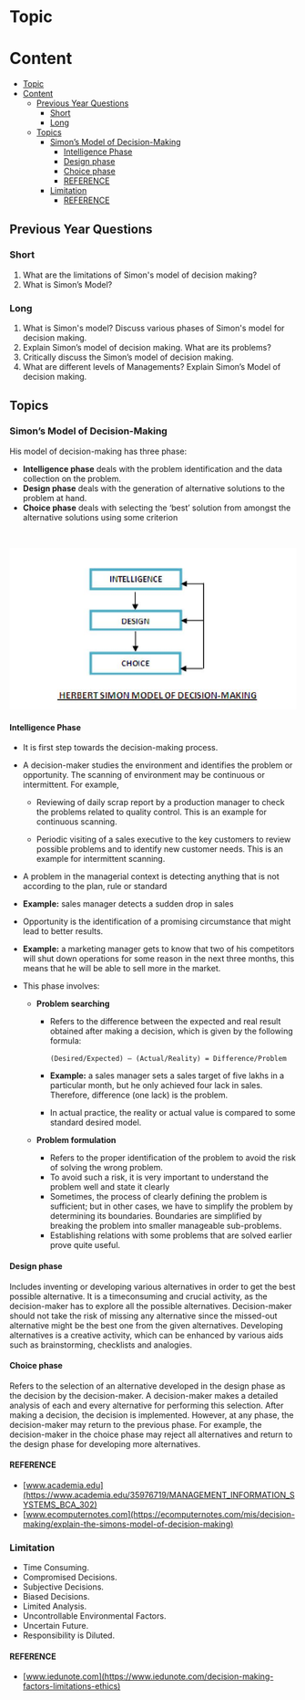 # Topic

# Content

- [Topic](#topic)
- [Content](#content)
  - [Previous Year Questions](#previous-year-questions)
    - [Short](#short)
    - [Long](#long)
  - [Topics](#topics)
    - [Simon’s Model of Decision-Making](#simons-model-of-decision-making)
      - [Intelligence Phase](#intelligence-phase)
      - [Design phase](#design-phase)
      - [Choice phase](#choice-phase)
      - [REFERENCE](#reference)
    - [Limitation](#limitation)
      - [REFERENCE](#reference-1)

## Previous Year Questions

### Short

1. What are the limitations of Simon's model of decision making?
2. What is Simon’s Model?

### Long

1. What is Simon's model? Discuss various phases of Simon's model for decision making.
2. Explain Simon’s model of decision making. What are its problems?
3. Critically discuss the Simon’s model of decision making.
4. What are different levels of Managements? Explain Simon’s Model of decision making.

## Topics

### Simon’s Model of Decision-Making

His model of decision-making has three phase:

- **Intelligence phase** deals with the problem identification and the data collection on the problem.
- **Design phase** deals with the generation of alternative solutions to the problem at hand.
- **Choice phase** deals with selecting the ‘best’ solution from amongst the alternative solutions using some criterion

<br />

<p align="center">
  <img src="./imgs/herbert-model.jpg" alt="herbert-model">
</p>

#### Intelligence Phase

- It is first step towards the decision-making process.
- A decision-maker studies the environment and identifies the problem or opportunity.
  The scanning of environment may be continuous or intermittent. For example,

  - Reviewing of daily scrap report by a production manager to check the problems related
    to quality control. This is an example for continuous scanning.

  - Periodic visiting of a sales executive to the key customers to review possible problems
    and to identify new customer needs. This is an example for intermittent scanning.

- A problem in the managerial context is detecting anything that is not according to the plan,
  rule or standard
- **Example:** sales manager detects a sudden drop in sales
- Opportunity is the identification of a promising circumstance that might lead to better results.
- **Example:** a marketing manager gets to know that two of his competitors will shut down operations
  for some reason in the next three months, this means that he will be able to sell more in the market.

- This phase involves:

  - **Problem searching**

    - Refers to the difference between the expected and real result obtained after making a decision,
      which is given by the following formula:
      ```
      (Desired/Expected) – (Actual/Reality) = Difference/Problem
      ```
    - **Example:** a sales manager sets a sales target of five lakhs in a particular month, but he only
      achieved four lack in sales. Therefore, difference (one lack) is the problem.

    - In actual practice, the reality or actual value is compared to some standard desired model.

  - **Problem formulation**

    - Refers to the proper identification of the problem to avoid the risk of solving the wrong problem.
    - To avoid such a risk, it is very important to understand the problem well and state it clearly
    - Sometimes, the process of clearly defining the problem is sufficient; but in other cases, we
      have to simplify the problem by determining its boundaries. Boundaries are simplified by breaking
      the problem into smaller manageable sub-problems.
    - Establishing relations with some problems that are solved earlier prove quite useful.

#### Design phase

Includes inventing or developing various alternatives in order to get the best possible alternative.
It is a timeconsuming and crucial activity, as the decision-maker has to explore all the possible alternatives. Decision-maker should not take the risk of missing any alternative since the missed-out alternative might be the best one from the given alternatives. Developing alternatives is a creative activity, which can be enhanced by various aids such as brainstorming, checklists and analogies.

#### Choice phase

Refers to the selection of an alternative developed in the design phase as the decision by the decision-maker. A decision-maker makes a detailed analysis of each and every alternative for performing this selection. After making a decision, the decision is implemented. However, at any phase, the decision-maker may return to the previous phase. For example, the decision-maker in the choice phase may reject all alternatives and return to the design phase for developing more alternatives.

#### REFERENCE

- [www.academia.edu](https://www.academia.edu/35976719/MANAGEMENT_INFORMATION_SYSTEMS_BCA_302)
- [www.ecomputernotes.com](https://ecomputernotes.com/mis/decision-making/explain-the-simons-model-of-decision-making)

### Limitation

- Time Consuming.
- Compromised Decisions.
- Subjective Decisions.
- Biased Decisions.
- Limited Analysis.
- Uncontrollable Environmental Factors.
- Uncertain Future.
- Responsibility is Diluted.

#### REFERENCE

- [www.iedunote.com](https://www.iedunote.com/decision-making-factors-limitations-ethics)
